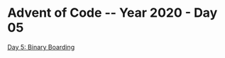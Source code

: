 # Advent of Code -- Year 2020 - Day 05

[Day 5: Binary Boarding](https://adventofcode.com/2020/day/5)
